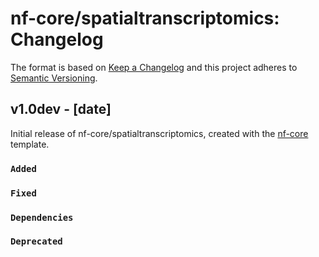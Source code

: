 # nf-core/spatialtranscriptomics: Changelog

The format is based on [Keep a Changelog](https://keepachangelog.com/en/1.0.0/)
and this project adheres to [Semantic Versioning](https://semver.org/spec/v2.0.0.html).

## v1.0dev - [date]

Initial release of nf-core/spatialtranscriptomics, created with the [nf-core](https://nf-co.re/) template.

### `Added`

### `Fixed`

### `Dependencies`

### `Deprecated`
